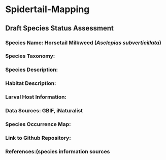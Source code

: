 # Spidertail-Mapping
## Draft Species Status Assessment

### Species Name: Horsetail Milkweed (*Asclepias subverticillata*)
### Species Taxonomy:
### Species Description:
### Habitat Description:
### Larval Host Information:
### Data Sources: GBIF, iNaturalist
### Species Occurrence Map:
### Link to Github Repository: 
### References:(species information sources
